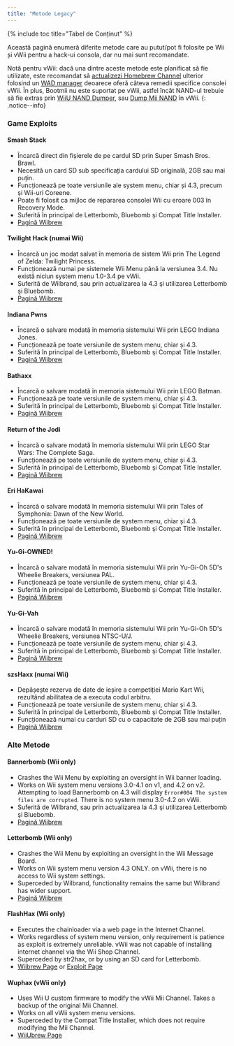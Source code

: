 ```yaml
---
title: "Metode Legacy"
---
```


{% include toc title="Tabel de Conținut" %}

Această pagină enumeră diferite metode care au putut/pot fi folosite pe Wii și vWii pentru a hack-ui consola, dar nu mai sunt  recomandate.

Notă pentru vWii: dacă una dintre aceste metode este planificat să fie utilizate, este recomandat să [actualizezi Homebrew Channel](https://github.com/FIX94/hbc/releases/tag/1.1.4-1) ulterior folosind un [WAD manager](yawmme) deoarece oferă câteva remedii specifice consolei vWii.  În plus, Bootmii nu este suportat pe vWii, astfel încât NAND-ul trebuie să fie extras prin [WiiU NAND Dumper](wiiu-nand-dumper), sau [Dump Mii NAND](https://oscwii.org/library/app/DmpMiNND) în vWii.
{: .notice--info}

### Game Exploits

#### Smash Stack

+ Încarcă direct din fișierele de pe cardul SD prin Super Smash Bros. Brawl.
+ Necesită un card SD sub specificația cardului SD originală, 2GB sau mai puțin.
+ Funcționează pe toate versiunile ale system menu, chiar și 4.3, precum și Wii-uri Coreene.
+ Poate fi folosit ca mijloc de repararea consolei Wii cu eroare 003 în Recovery Mode.
+ Suferită în principal de Letterbomb, Bluebomb şi Compat Title Installer.
+ [Pagină Wiibrew](https://wiibrew.org/wiki/Smash_Stack)

#### Twilight Hack (numai Wii)

+ Încarcă un joc modat salvat în memoria de sistem Wii prin The Legend of Zelda: Twilight Princess.
+ Funcționează numai pe sistemele Wii Menu până la versiunea 3.4. Nu există niciun system menu 1.0-3.4 pe vWii.
+ Suferită de Wilbrand, sau prin actualizarea la 4.3 şi utilizarea Letterbomb şi Bluebomb.
+ [Pagină Wiibrew](https://wiibrew.org/wiki/Twilight_Hack)

#### Indiana Pwns

+ Încarcă o salvare modată în memoria sistemului Wii prin LEGO Indiana Jones.
+ Funcționează pe toate versiunile de system menu, chiar și 4.3.
+ Suferită în principal de Letterbomb, Bluebomb şi Compat Title Installer.
+ [Pagină Wiibrew](https://wiibrew.org/wiki/Indiana_Pwns)

#### Bathaxx

+ Încarcă o salvare modată în memoria sistemului Wii prin LEGO Batman.
+ Funcționează pe toate versiunile de system menu, chiar și 4.3.
+ Suferită în principal de Letterbomb, Bluebomb şi Compat Title Installer.
+ [Pagină Wiibrew](https://wiibrew.org/wiki/Bathaxx)

#### Return of the Jodi

+ Încarcă o salvare modată în memoria sistemului Wii prin LEGO Star Wars: The Complete Saga.
+ Funcționează pe toate versiunile de system menu, chiar și 4.3.
+ Suferită în principal de Letterbomb, Bluebomb şi Compat Title Installer.
+ [Pagină Wiibrew](https://wiibrew.org/wiki/Return_of_the_Jodi)

#### Eri HaKawai

+ Încarcă o salvare modată în memoria sistemului Wii prin Tales of Symphonia: Dawn of the New World.
+ Funcționează pe toate versiunile de system menu, chiar și 4.3.
+ Suferită în principal de Letterbomb, Bluebomb şi Compat Title Installer.
+ [Pagină Wiibrew](https://wiibrew.org/wiki/Eri_HaKawai)

#### Yu-Gi-OWNED!

+ Încarcă o salvare modată în memoria sistemului Wii prin Yu-Gi-Oh 5D's Wheelie Breakers, versiunea PAL.
+ Funcționează pe toate versiunile de system menu, chiar și 4.3.
+ Suferită în principal de Letterbomb, Bluebomb şi Compat Title Installer.
+ [Pagină Wiibrew](https://wiibrew.org/wiki/Yu-Gi-OWNED!)

#### Yu-Gi-Vah

+ Încarcă o salvare modată în memoria sistemului Wii prin Yu-Gi-Oh 5D's Wheelie Breakers, versiunea NTSC-U/J.
+ Funcționează pe toate versiunile de system menu, chiar și 4.3.
+ Suferită în principal de Letterbomb, Bluebomb şi Compat Title Installer.
+ [Pagină Wiibrew](https://wiibrew.org/wiki/Yu-Gi-Vah)

#### szsHaxx (numai Wii)

+ Depășește rezerva de date de ieșire a competiției Mario Kart Wii, rezultând abilitatea de a executa codul arbitru.
+ Funcționează pe toate versiunile de system menu, chiar și 4.3.
+ Suferită în principal de Letterbomb, Bluebomb şi Compat Title Installer.
+ Funcționează numai cu carduri SD cu o capacitate de 2GB sau mai puțin
+ [Pagină Wiibrew](https://wiibrew.org/wiki/SzsHaxx)

### Alte Metode

#### Bannerbomb (Wii only)

+ Crashes the Wii Menu by exploiting an oversight in Wii banner loading.
+ Works on Wii system menu versions 3.0-4.1 on v1, and 4.2 on v2. Attempting to load Bannerbomb on 4.3 will display `Error#004 The system files are corrupted`. There is no system menu 3.0-4.2 on vWii.
+ Suferită de Wilbrand, sau prin actualizarea la 4.3 şi utilizarea Letterbomb şi Bluebomb.
+ [Pagină Wiibrew](https://wiibrew.org/wiki/Bannerbomb)

#### Letterbomb (Wii only)

+ Crashes the Wii Menu by exploiting an oversight in the Wii Message Board.
+ Works on Wii system menu version 4.3 ONLY. on vWii, there is no access to Wii system settings.
+ Superceded by Wilbrand, functionality remains the same but Wilbrand has wider support.
+ [Pagină Wiibrew](https://wiibrew.org/wiki/LetterBomb)

#### FlashHax (Wii only)

+ Executes the chainloader via a web page in the Internet Channel.
+ Works regardless of system menu version, only requirement is patience as exploit is extremely unreliable. vWii was not capable of installing internet channel via the Wii Shop Channel.
+ Superceded by str2hax, or by using an SD card for Letterbomb.
+ [Wiibrew Page](https://wiibrew.org/wiki/FlashHax) or [Exploit Page](flashhax)

#### Wuphax (vWii only)

+ Uses Wii U custom firmware to modify the vWii Mii Channel. Takes a backup of the original Mii Channel.
+ Works on all vWii system menu versions.
+ Superceded by the Compat Title Installer, which does not require modifying the Mii Channel.
+ [WiiUbrew Page](https://wiiubrew.org/wiki/Wuphax)

